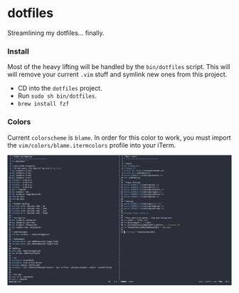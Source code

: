 # dotfiles

Streamlining my dotfiles... finally.

### Install
Most of the heavy lifting will be handled by the `bin/dotfiles` script. This will will remove your current `.vim` stuff and symlink new ones from this project.
- CD into the `dotfiles` project.
- Run `sudo sh bin/dotfiles`.
- `brew install fzf`

### Colors
Current `colorscheme` is `blame`. In order for this color to work, you must import the `vim/colors/blame.itermcolors` profile into your iTerm.

![alt text](https://raw.githubusercontent.com/gjunkie/dotfiles/master/images/blame_screenshot.png)
